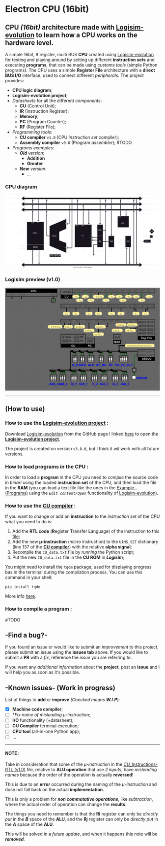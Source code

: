 # Electron CPU (16bit)

## CPU *(16bit)* architecture made with [Logisim-evolution](https://github.com/logisim-evolution/logisim-evolution) to learn how a CPU works on the hardware level.

A simple 16bit, 8 register, multi BUS **CPU** created using [Logisim-evolution](https://github.com/logisim-evolution/logisim-evolution) for testing and playing around by setting up different **instruction sets** and executing **programs**, that can be made using *customs tools* (simple Python programs). The CPU uses a simple **Register File** architecture with a **direct BUS I/O** interface, used to connect different *peripherals*.
The project provides:
* **CPU logic diagram**;
* **Logisim-evolution project**;
* *Datasheets* for all the different *components*:
  * **CU** (Control Unit);
  * **IR** (Instruction Register);
  * **Memory**;
  * **PC** (Program Counter);
  * **RF** (Register File);
* *Programming tools*:
  * **CU compiler** `v1.0` (CPU *instruction set* compiler);
  * **Assembly compiler** `v0.0` (Program *assembler*); #TODO
* *Programs examples*:
  * *__Old__ version*:
    * **Addition**
    * **Greater**
  * *__New__ version*:
    * ...

### CPU diagram
<img src=".img\CPU diagram.svg">

### Logisim preview (v1.0)
<img src=".img\Logisim CPU.png">

---

## (How to use)
### How to use the [Logisim-evolution project](CPU%20-%20(Architecture)/Electron_CPU_16bit.circ) :

Download [Logisim-evolution](https://github.com/logisim-evolution/logisim-evolution) from the GitHub page I linked [<u>here</u>](https://github.com/logisim-evolution/logisim-evolution/releases) to open the [**Logisim-evolution project**](CPU%20-%20(Architecture)/Electron_CPU_16bit.circ).

The project is created on version `v3.8.0`, but I think it wil work with all future versions.

### How to load programs in the CPU :

In order to load a **program** in the CPU you need to *compile* the source code in *binari* using the loaded **instruction set** of the CPU, and then load the file in the **RAM** (you can load a text file like the ones in the [Example - (Programs)](Example%20-%20(Programs)/Addition/Addition_data.txt) using the *`Edit content/Open`* functionality of [Logisim-evolution](https://github.com/logisim-evolution/logisim-evolution)).

### How to use the [**CU compiler**](Tool%20-%20(Software)/CU_Compiler/cu_compiler.py) :

If you want to change or add an **instruction** to the *instruction set* of the CPU what you need to do is:
1. Add the **RTL code** (**R**egister **T**ransfer **L**anguage) of the instruction to this [file](Tool%20-%20(Software)/CU_Compiler/CU_Instructions/CU_Instructions-RTL%20(v1.0).md);
2. Add the new **μ-instruction** (*micro* instruction) to the `UINS_SET` dictionary (line 137 of the [**CU compiler**](Tool%20-%20(Software)/CU_Compiler/cu_compiler.py)) with the relative **alpha signal**;
3. Recompile the `CU_data.txt` file by *running* the Python script;
4. Put the new `CU_data.txt` file in the **CU ROM** in ***Logisim***;

You might need to install the `tqdm` package, used for displaying progress bas in the terminal during the compilation process. You can use this command in your shell:

    pip install tqdm

More info [<u>here</u>](https://github.com/tqdm/tqdm).

### How to compile a program :
#TODO

## -Find a bug?-

If you found an *issue* or would like to submit an *improvement* to this project, please submit an issue using the **issues tab** above. If you would like to submit a **PR** with a *fix*, reference the *issue* you are referring to.

If you want any *additional information* about the **project**, post an **issue** and I will help you as soon as it's possible.

## -Known issues- (Work in progress)

List of things to **add** or **improve** *(Checked means **W.I.P**)*:
- [X] **Machine code compiler**;
- [ ] **Fix name of misleading μ-instruction*;
- [ ] **I/O** functionality (+datasheet);
- [ ] **CU Compiler** terminal execution;
- [ ] **CPU tool** (all-in-one Python app);
- [ ] ...

---

#### NOTE :

Take in consideration that some of the *μ-instruction* in the [CU_Instructions-RTL (v1.0)](Tool%20-%20(Software)/CU_Compiler/CU_Instructions/CU_Instructions-RTL%20(v1.0).md) file, relative to **ALU operation** that use *2 inputs*, have *misleading names* because the order of the operation is actually **reversed**!

This is due to an **error** occurred during the naming of the *μ-instruction* and dose not fall back on the actual **implementation**.

This is only a problem for ***non commutative operations***, like *subtraction*, where the actual order of operation can change the **results**.

The things you need to remember is that the **Ri** register can only be *directly put* in the ***B*** space of the **ALU**, and the **Rj** register can only be *directly put* in the ***A*** space of the **ALU**.

This will be solved in a *future update*, and when it happens this note will be ***removed***.